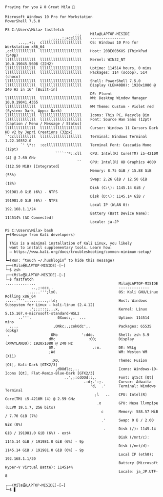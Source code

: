 ```text
Praying for you 🕯️ O Great Mila 💝

Microsoft Windows 10 Pro for Workstation
PowerShell 7.5.0

PS C:\Users\Mila> fastfetch
                                ..,    Mila@LAPTOP-MISIDE
                    ....,,:;+ccllll    ----------------
      ...,,+:;  cllllllllllllllllll    OS: Windows 10 Pro for Workstation x86_64
,cclllllllllll  lllllllllllllllllll    Host: 20BE003KUS (ThinkPad T540p)
llllllllllllll  lllllllllllllllllll    Kernel: WIN32_NT 10.0.19045.5608 (22H2)
llllllllllllll  lllllllllllllllllll    Uptime: 114514 hours, 0 mins
llllllllllllll  lllllllllllllllllll    Packages: 114 (scoop), 514 (choco)
llllllllllllll  lllllllllllllllllll    Shell: PowerShell 7.5.0
llllllllllllll  lllllllllllllllllll    Display (LEN40B0): 1920x1080 @ 240 Hz in 16" [Built-in]
                                       DE: Fluent
llllllllllllll  lllllllllllllllllll    WM: Desktop Window Manager 10.0.19041.4355
llllllllllllll  lllllllllllllllllll    WM Theme: Custom - Violet red (System: Dark, Apps: Dark)
llllllllllllll  lllllllllllllllllll    Icons: This PC, Recycle Bin
llllllllllllll  lllllllllllllllllll    Font: Source Han Sans (12pt) [Caption / Menu / Message / Status]
llllllllllllll  lllllllllllllllllll    Cursor: Windows 11 Cursors Dark HD v2 by Jepri Creations (32px)
`'ccllllllllll  lllllllllllllllllll    Terminal: Windows Terminal 1.22.10352.0
       `' \*::  :ccllllllllllllllll    Terminal Font: Cascadia Mono (12pt)
                       ````''*::cll    CPU: Intel(R) Core(TM) i5-4210M (4) @ 2.60 GHz
                                 ``    GPU: Intel(R) HD Graphics 4600 (112.50 MiB) [Integrated]
                                       Memory: 8.75 GiB / 15.88 GiB (55%)
                                       Swap: 2.26 GiB / 12.50 GiB (18%)
                                       Disk (C:\): 1145.14 GiB / 191981.0 GiB (6%) - NTFS
                                       Disk (D:\): 1145.14 GiB / 191981.0 GiB (6%) - NTFS
                                       Local IP (WLAN 0): 192.168.1.1/24
                                       Battery (Batt Device Name): 114514% [AC Connected]
                                       Locale: ja-JP

PS C:\Users\Mila> bash
┏━(Message from Kali developers)
┃
┃ This is a minimal installation of Kali Linux, you likely
┃ want to install supplementary tools. Learn how:
┃ ⇒ https://www.kali.org/docs/troubleshooting/common-minimum-setup/
┃
┗━(Run: “touch ~/.hushlogin” to hide this message)
┌──(Mila㉿LAPTOP-MISIDE)-[~]
└─$ zsh
┌──(Mila㉿LAPTOP-MISIDE)-[~]
└─$ fastfetch
..............                                      Mila@LAPTOP-MISIDE
            ..,;:ccc,.                              --------------
          ......''';lxO.                            OS: Kali GNU/Linux Rolling x86_64
.....''''..........,:ld;                            Host: Windows Subsystem for Linux - kali-linux (2.4.12)
           .';;;:::;,,.x,                           Kernel: Linux 5.15.167.4-microsoft-standard-WSL2
      ..'''.            0Xxoc:,.  ...               Uptime: 114514 mins
  ....                ,ONkc;,;cokOdc',.             Packages: 65535 (dpkg)
 .                   OMo           ':ddo.           Shell: zsh 5.9
                    dMc               :OO;          Display (XWAYLAND0): 1920x1080 @ 240 Hz
                    0M.                 .:o.        DE: WSLg
                    ;Wd                             WM: Weston WM (X11)
                     ;XO,                           Theme: Fusion [Qt], Kali-Dark [GTK2/3]
                       ,d0Odlc;,..                  Icons: Windows-10-Icons [Qt], Flat-Remix-Blue-Dark [GTK2/3]
                           ..',;:cdOOd::,.          Font: qt5ct [Qt]
                                    .:d;.':;.       Cursor: Adwaita
                                       'd,  .'      Terminal: Windows Terminal
                                         ;l   ..    CPU: Intel(R) Core(TM) i5-4210M (4) @ 2.59 GHz
                                          .o        GPU: Mesa llvmpipe (LLVM 19.1.7, 256 bits)
                                            c       Memory: 588.57 MiB / 7.70 GiB (7%)
                                            .'      Swap: 0 B / 2.00 GiB (0%)
                                             .      Disk (/): 1145.14 GiB / 191981.0 GiB (6%) - ext4
                                                    Disk (/mnt/c): 1145.14 GiB / 191981.0 GiB (6%) - 9p
                                                    Disk (/mnt/d): 1145.14 GiB / 191981.0 GiB (6%) - 9p
                                                    Local IP (eth0): 192.168.1.1/20
                                                    Battery (Microsoft Hyper-V Virtual Batte): 114514%
                                                    Locale: ja_JP.UTF-8

┌──(Mila㉿LAPTOP-MISIDE)-[~]
└─$ ▋
```
